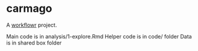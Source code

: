 # carmago

A [workflowr][] project.

[workflowr]: https://github.com/jdblischak/workflowr


Main code is in analysis/1-explore.Rmd
Helper code is in code/ folder
Data is in shared box folder
